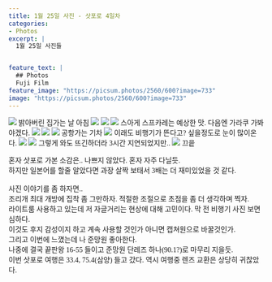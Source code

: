 ```yaml
---
title: 1월 25일 사진 - 삿포로 4일차
categories:
- Photos
excerpt: |
  1월 25일 사진들


feature_text: |
  ## Photos
  Fuji Film
feature_image: "https://picsum.photos/2560/600?image=733"
image: "https://picsum.photos/2560/600?image=733"
---
```

<style type="text/css"> 
@font-face {
    font-family: 'GmarketSansMedium';
    src: url('https://cdn.jsdelivr.net/gh/projectnoonnu/noonfonts_2001@1.1/GmarketSansMedium.woff') format('woff');
    font-weight: normal;
    font-style: normal;
}
body{
font-family: 'GmarketSansMedium';
}
</style>
<img src = "https://smu-capstone-bucket1.s3.ap-northeast-2.amazonaws.com/blog_images_1/1%3A26%3A4/DSCF4269.jpg">
밝아버린 집가는 날 아침

<img src = "https://smu-capstone-bucket1.s3.ap-northeast-2.amazonaws.com/blog_images_1/1%3A26%3A4/DSCF4272.jpg">

<img src = "https://smu-capstone-bucket1.s3.ap-northeast-2.amazonaws.com/blog_images_1/1%3A26%3A4/DSCF4274.jpg">

<img src = "https://smu-capstone-bucket1.s3.ap-northeast-2.amazonaws.com/blog_images_1/1%3A26%3A4/DSCF4283.jpg">
스아게 스프카레는 예상한 맛. 다음엔 가라쿠 가봐야겠다.

<img src = "https://smu-capstone-bucket1.s3.ap-northeast-2.amazonaws.com/blog_images_1/1%3A26%3A4/DSCF4301.jpg">

<img src = "https://smu-capstone-bucket1.s3.ap-northeast-2.amazonaws.com/blog_images_1/1%3A26%3A4/DSCF4306.jpg">

<img src = "https://smu-capstone-bucket1.s3.ap-northeast-2.amazonaws.com/blog_images_1/1%3A26%3A4/DSCF4308.jpg">
공항가는 기차

<img src = "https://smu-capstone-bucket1.s3.ap-northeast-2.amazonaws.com/blog_images_1/1%3A26%3A4/DSCF4342.jpg">
이래도 비행기가 뜬다고? 싶을정도로 눈이 많이온다.

<img src = "https://smu-capstone-bucket1.s3.ap-northeast-2.amazonaws.com/blog_images_1/1%3A26%3A4/DSCF4371.jpg">

<img src = "https://smu-capstone-bucket1.s3.ap-northeast-2.amazonaws.com/blog_images_1/1%3A26%3A4/DSCF4387.jpg">
그렇게 와도 뜨긴하더라 3시간 지연되었지만..

<img src = "https://smu-capstone-bucket1.s3.ap-northeast-2.amazonaws.com/blog_images_1/1%3A26%3A4/DSCF4408.jpg">
끄읕



혼자 삿포로 가본 소감은.. 나쁘지 않았다. 혼자 자주 다닐듯. <br/>
하지만 일본어를 할줄 알았다면 과장 살짝 보태서 3배는 더 재미있었을 것 같다.<br/><br/>
사진 이야기를 좀 하자면..<br/>
조리개 최대 개방에 집착 좀 그만하자. 적절한 조절으로 초점을 좀 더 생각하며 찍자.<br/>
라이트룸 사용하고 있는데 저 자글거리는 현상에 대해 고민이다. 막 전 비행기 사진 보면 심하다.<br/>
이것도 후지 감성이지 하고 계속 사용할 것인가 아니면 캡쳐원으로 바꿀것인가.<br/>
그리고 이번에 느꼈는데 나 준망원 좋아한다.<br/>
나중에 결국 끝판왕 16-55 들이고 준망원 단레즈 하나(90.1?)로 마무리 지을듯.<br/>
이번 삿포로 여행은 33.4, 75.4(삼양) 들고 갔다. 역시 여행중 렌즈 교환은 상당히 귀찮았다.<br/>